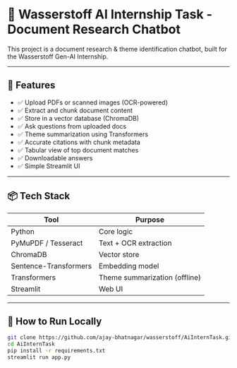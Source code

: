 # 🧠 Wasserstoff AI Internship Task - Document Research Chatbot

This project is a document research & theme identification chatbot, built for the Wasserstoff Gen-AI Internship.

---

## 🚀 Features

- ✅ Upload PDFs or scanned images (OCR-powered)
- ✅ Extract and chunk document content
- ✅ Store in a vector database (ChromaDB)
- ✅ Ask questions from uploaded docs
- ✅ Theme summarization using Transformers
- ✅ Accurate citations with chunk metadata
- ✅ Tabular view of top document matches
- ✅ Downloadable answers
- ✅ Simple Streamlit UI

---

## 📦 Tech Stack

| Tool         | Purpose                        |
|--------------|--------------------------------|
| Python       | Core logic                     |
| PyMuPDF / Tesseract | Text + OCR extraction   |
| ChromaDB     | Vector store                   |
| Sentence-Transformers | Embedding model       |
| Transformers | Theme summarization (offline) |
| Streamlit    | Web UI                         |

---

## 🧪 How to Run Locally

```bash
git clone https://github.com/ajay-bhatnagar/wasserstoff/AiInternTask.git
cd AiInternTask
pip install -r requirements.txt
streamlit run app.py

